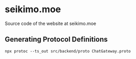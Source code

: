 # seikimo.moe
Source code of the website at seikimo.moe

## Generating Protocol Definitions

```shell
npx protoc --ts_out src/backend/proto ChatGateway.proto
```
